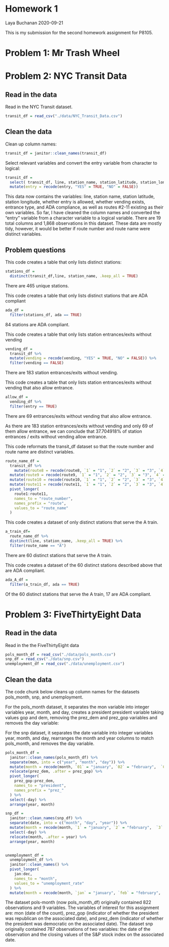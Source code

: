 Homework 1
================
Laya Buchanan
2020-09-21

This is my submission for the second homework assignment for P8105.

# Problem 1: Mr Trash Wheel

# Problem 2: NYC Transit Data

## Read in the data

Read in the NYC Transit dataset.

``` r
transit_df = read_csv("./data/NYC_Transit_Data.csv")
```

## Clean the data

Clean up column names:

``` r
transit_df = janitor::clean_names(transit_df)
```

Select relevant variables and convert the entry variable from character
to logical:

``` r
transit_df =
  select( transit_df, line, station_name, station_latitude, station_longitude, route1, route2, route3, route4, route5, route6, route7, route8, route9, route10, route11, entry, entrance_type, vending, ada) %>% 
  mutate(entry = recode(entry, "YES" = TRUE, "NO" = FALSE))
```

This data now contains the variables: line, station name, station
latitude, station longitude, whether entry is allowed, whether vending
exists, entrance type, and ADA compliance, as well as routes \#2-11
existing as their own variables. So far, I have cleaned the column names
and converted the “entry” variable from a character variable to a
logical variable. There are 19 total columns and 1,868 observations in
this dataset. These data are mostly tidy, however, it would be better if
route number and route name were distinct variables.

## Problem questions

This code creates a table that only lists distinct stations:

``` r
stations_df = 
  distinct(transit_df,line, station_name, .keep_all = TRUE)
```

There are 465 unique stations.

This code creates a table that only lists distinct stations that are ADA
compliant

``` r
ada_df =
  filter(stations_df, ada == TRUE)
```

84 stations are ADA compliant.

This code creates a table that only lists station entrances/exits
without vending

``` r
vending_df = 
  transit_df %>% 
  mutate(vending = recode(vending, "YES" = TRUE, "NO" = FALSE)) %>% 
  filter(vending == FALSE)
```

There are 183 station entrances/exits without vending.

This code creates a table that only lists station entrances/exits
without vending that also allow entrance.

``` r
allow_df = 
  vending_df %>% 
  filter(entry == TRUE)
```

There are 69 entrances/exits without vending that also allow entrance.

As there are 183 station entrances/exits without vending and only 69 of
them allow entrance, we can conclude that 37.704918% of station
entrances / exits without vending allow entrance.

This code reformats the transit\_df dataset so that the route number and
route name are distinct variables.

``` r
route_name_df = 
  transit_df %>% 
    mutate(route8 = recode(route8, `1` = "1", `2` = "2", `3` = "3", `4` = "4", `5` = "5",`6` = "6", `7` = "7")) %>% 
  mutate(route9 = recode(route9, `1` = "1", `2` = "2", `3` = "3", `4` = "4", `5` = "5", `6` = "6",`7` = "7")) %>% 
  mutate(route10 = recode(route10, `1` = "1", `2` = "2", `3` = "3", `4` = "4", `5` = "5",`6` = "6", `7` = "7")) %>% 
  mutate(route11 = recode(route11, `1` = "1", `2` = "2", `3` = "3", `4` = "4", `5` = "5",`6` = "6", `7` = "7")) %>%
  pivot_longer(
    route1:route11,
    names_to = "route_number",
    names_prefix = "route",
    values_to = "route_name"
  )
```

This code creates a dataset of only distinct stations that serve the A
train.

``` r
a_train_df= 
  route_name_df %>% 
  distinct(line, station_name, .keep_all = TRUE) %>% 
  filter(route_name == "A")
```

There are 60 distinct stations that serve the A train.

This code creates a dataset of the 60 distinct stations described above
that are ADA compliant.

``` r
ada_A_df =
  filter(a_train_df, ada == TRUE)
```

Of the 60 distinct stations that serve the A train, 17 are ADA
compliant.

# Problem 3: FiveThirtyEight Data

## Read in the data

Read in the the FiveThirtyEight data

``` r
pols_month_df = read_csv("./data/pols_month.csv")
snp_df = read_csv("./data/snp.csv")
unemployment_df = read_csv("./data/unemployment.csv")
```

## Clean the data

The code chunk below cleans up column names for the datasets
pols\_month, snp, and unemployment.

For the pols\_month dataset, it separates the mon variable into integer
variables year, month, and day, creates a president president variable
taking values gop and dem, removing the prez\_dem and prez\_gop
variables and removes the day variable:

For the snp dataset, it separates the date variable into integer
variables year, month, and day, rearranges the month and year columns to
match pols\_month, and removes the day variable.

``` r
pols_month_df =
  janitor::clean_names(pols_month_df) %>% 
  separate(mon, into = c("year", "month", "day")) %>% 
  mutate(month = recode(month, `01` = "january", `02` = "february",  `03` = "march", `04` = "april", `05` = "may", `06` = "june", `07` = "july", `08` = "august", `09` = "september", `10` = "october", `11` = "november", `12` = "december",)) %>% 
  relocate(prez_dem, .after = prez_gop) %>% 
  pivot_longer(
    prez_gop:prez_dem,
    names_to = "president",
    names_prefix = "prez_"
  ) %>% 
  select(-day) %>% 
  arrange(year, month)

snp_df = 
  janitor::clean_names(snp_df) %>% 
  separate(date, into = c("month", "day", "year")) %>%
  mutate(month = recode(month, `1` = "january", `2` = "february",  `3` = "march", `4` = "april", `5` = "may", `6` = "june", `7` = "july", `8` = "august", `9` = "september", `10` = "october", `11` = "november", `12` = "december")) %>%
  select(-day) %>% 
  relocate(month, .after = year) %>% 
  arrange(year, month)


unemployment_df =
  unemployment_df %>% 
  janitor::clean_names() %>% 
  pivot_longer(
    jan:dec,
    names_to = "month",
    values_to = "unemployment_rate"
  ) %>% 
  mutate(month = recode(month, `jan` = "january", `feb` = "february",  `mar` = "march", `arp` = "april=", `jun` = "june", `jul` = "july", `aug` = "august", `sep` = "september", `oct` = "october", `nov` = "november", `dec` = "december"))
```

The dataset pols-month (now pols\_month\_df) originally contained 822
observations and 9 variables. The variables of interest for this
assignment are: mon (date of the count), prez\_gop (indicator of whether
the president was republican on the associated date), and prez\_dem
(indicator of whether the president was democratic on the associated
date). The dataset snp originally contained 787 observations of two
variables: the date of the observation and the closing values of the
S\&P stock index on the associated date.
